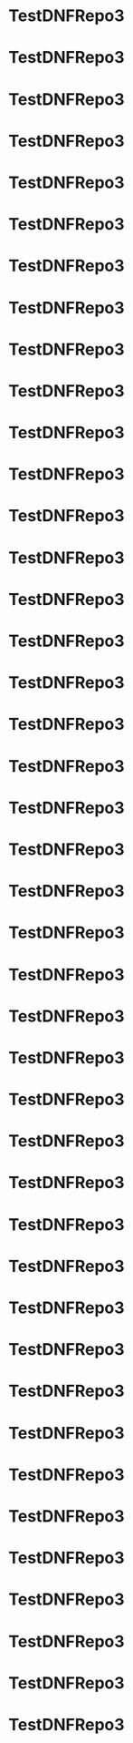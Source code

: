 # TestDNFRepo3


# TestDNFRepo3

# TestDNFRepo3

# TestDNFRepo3

# TestDNFRepo3

# TestDNFRepo3

# TestDNFRepo3

# TestDNFRepo3

# TestDNFRepo3

# TestDNFRepo3

# TestDNFRepo3

# TestDNFRepo3

# TestDNFRepo3

# TestDNFRepo3

# TestDNFRepo3

# TestDNFRepo3

# TestDNFRepo3

# TestDNFRepo3

# TestDNFRepo3

# TestDNFRepo3

# TestDNFRepo3

# TestDNFRepo3

# TestDNFRepo3

# TestDNFRepo3

# TestDNFRepo3

# TestDNFRepo3

# TestDNFRepo3

# TestDNFRepo3

# TestDNFRepo3

# TestDNFRepo3

# TestDNFRepo3

# TestDNFRepo3

# TestDNFRepo3

# TestDNFRepo3

# TestDNFRepo3

# TestDNFRepo3

# TestDNFRepo3

# TestDNFRepo3

# TestDNFRepo3

# TestDNFRepo3

# TestDNFRepo3

# TestDNFRepo3

